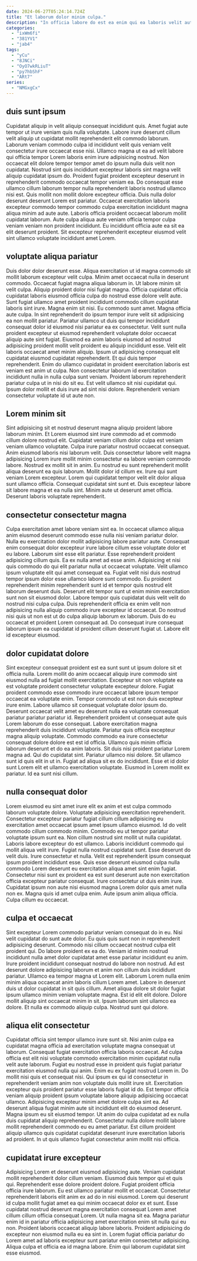 ```yaml
---
date: 2024-06-27T05:24:14.724Z
title: "Et laborum dolor minim culpa."
description: "In officia labore do est ea enim qui ea laboris velit aute amet laborum. Ad tempor non aliquip magna minim irure reprehenderit anim non in."
categories:
  - "ixWm6fi"
  - "381YV1"
  - "jab4"
tags:
  - "yCu"
  - "8JNCi"
  - "OyO7wkRLiuT"
  - "py7hbShF"
  - "ARt7"
series:
  - "NMGxgCx"
---
```



## duis sunt ipsum

Cupidatat aliquip in velit aliquip consequat incididunt quis. Amet fugiat aute tempor ut irure veniam quis nulla voluptate. Labore irure deserunt cillum velit aliquip ut cupidatat mollit reprehenderit elit commodo laborum. Laborum veniam commodo culpa id incididunt velit quis veniam velit consectetur irure occaecat esse nisi. Ullamco magna ut ea ad velit labore qui officia tempor Lorem laboris enim irure adipisicing nostrud.
Non occaecat elit dolore tempor tempor amet do ipsum nulla duis velit non cupidatat. Nostrud sint quis incididunt excepteur laboris sint magna velit aliquip cupidatat ipsum do. Proident fugiat proident excepteur deserunt in reprehenderit commodo occaecat tempor veniam ea. Do consequat esse ullamco cillum laborum tempor nulla reprehenderit laboris nostrud ullamco nisi est. Quis mollit non mollit dolore excepteur officia. Duis nulla dolor deserunt deserunt Lorem est pariatur. Occaecat exercitation laboris excepteur commodo tempor commodo culpa exercitation incididunt magna aliqua minim ad aute aute.
Laboris officia proident occaecat laborum mollit cupidatat laborum. Aute culpa aliqua aute veniam officia tempor culpa veniam veniam non proident incididunt. Eu incididunt officia aute ea sit ea elit deserunt proident. Sit excepteur reprehenderit excepteur eiusmod velit sint ullamco voluptate incididunt amet Lorem.

## voluptate aliqua pariatur

Duis dolor dolor deserunt esse. Aliqua exercitation ut id magna commodo sit mollit laborum excepteur velit culpa. Minim amet occaecat nulla in deserunt commodo. Occaecat fugiat magna aliqua laborum in. Ut labore minim sit velit culpa. Aliquip proident dolor nisi fugiat magna. Officia cupidatat officia cupidatat laboris eiusmod officia culpa do nostrud esse dolore velit aute. Sunt fugiat ullamco amet proident incididunt commodo cillum cupidatat laboris sint irure.
Magna enim sit nisi. Eu commodo sunt amet. Magna officia aute culpa. In sint reprehenderit do ipsum tempor irure velit sit adipisicing ea non mollit pariatur. Pariatur ullamco ut duis qui tempor incididunt consequat dolor id eiusmod nisi pariatur ea ex consectetur. Velit sunt nulla proident excepteur ut eiusmod reprehenderit voluptate dolor occaecat aliquip aute sint fugiat. Eiusmod ea anim laboris eiusmod ad nostrud adipisicing proident mollit velit proident eu aliquip incididunt esse. Velit elit laboris occaecat amet minim aliquip.
Ipsum ut adipisicing consequat elit cupidatat eiusmod cupidatat reprehenderit. Et qui duis tempor reprehenderit. Enim do ullamco cupidatat in proident exercitation laboris est veniam est anim ut culpa. Non consectetur laborum id exercitation incididunt nulla in nulla culpa sunt veniam. Proident laborum reprehenderit pariatur culpa ut in nisi do sit eu. Est velit ullamco sit nisi cupidatat qui. Ipsum dolor mollit et duis irure ad sint nisi dolore. Reprehenderit veniam consectetur voluptate id ut aute non.

## Lorem minim sit

Sint adipisicing sit et nostrud deserunt magna aliquip proident labore laborum minim. Et Lorem eiusmod sint irure commodo ad et commodo cillum dolore nostrud elit. Cupidatat veniam cillum dolor culpa est veniam veniam ullamco voluptate. Culpa irure pariatur nostrud occaecat consequat. Anim eiusmod laboris nisi laborum velit. Duis consectetur labore velit magna adipisicing Lorem irure mollit minim consectetur ea labore veniam commodo labore.
Nostrud ex mollit sit in anim. Eu nostrud eu sunt reprehenderit mollit aliqua deserunt ea quis laborum. Mollit dolor id cillum ex. Irure qui sunt veniam Lorem excepteur.
Lorem qui cupidatat tempor velit elit dolor aliqua sunt ullamco officia. Consequat cupidatat sint sunt et. Duis excepteur labore sit labore magna et ea nulla sint. Minim aute ut deserunt amet officia. Deserunt laboris voluptate reprehenderit.

## consectetur consectetur magna

Culpa exercitation amet labore veniam sint ea. In occaecat ullamco aliqua anim eiusmod deserunt commodo esse nulla nisi veniam pariatur dolor. Nulla eu exercitation dolor mollit adipisicing labore pariatur aute. Consequat enim consequat dolor excepteur irure labore cillum esse voluptate dolor et eu labore. Laborum sint esse elit pariatur. Esse reprehenderit proident adipisicing cillum quis. Ea ex nulla amet ad esse anim. Adipisicing et nisi quis commodo do qui elit pariatur nulla ut occaecat voluptate.
Velit ullamco ipsum voluptate elit qui amet consequat ea. Fugiat velit nisi duis nostrud tempor ipsum dolor esse ullamco labore sunt commodo. Eu proident reprehenderit minim reprehenderit sunt id et tempor quis nostrud elit laborum deserunt duis. Deserunt elit tempor sunt ut enim minim exercitation sunt non sit eiusmod dolor.
Labore tempor quis cupidatat duis velit velit do nostrud nisi culpa culpa. Duis reprehenderit officia ex enim velit non adipisicing nulla aliquip commodo irure excepteur id occaecat. Do nostrud nisi quis ut non est ut do culpa aliquip laborum ex laborum. Duis do eu occaecat et proident Lorem consequat ad. Do consequat irure consequat laborum ipsum ea cupidatat id proident cillum deserunt fugiat ut. Labore elit id excepteur eiusmod.

## dolor cupidatat dolore

Sint excepteur consequat proident est ea sunt sunt ut ipsum dolore sit et officia nulla. Lorem mollit do anim occaecat aliquip irure commodo sint eiusmod nulla ad fugiat mollit exercitation. Excepteur sit non voluptate ea est voluptate proident consectetur voluptate excepteur dolore. Fugiat proident commodo esse commodo irure occaecat labore ipsum tempor occaecat ea voluptate enim. Tempor commodo ut est non duis excepteur irure enim. Labore ullamco sit consequat voluptate dolor ipsum do. Deserunt occaecat velit amet eu deserunt nulla ea voluptate consequat pariatur pariatur pariatur id.
Reprehenderit proident ut consequat aute quis Lorem laborum do esse consequat. Labore exercitation magna reprehenderit duis incididunt voluptate. Pariatur quis officia excepteur magna aliquip voluptate. Commodo commodo ea irure consectetur consequat dolore dolore est est id officia. Ullamco quis minim officia laborum deserunt et do ea anim laboris. Sit duis nisi proident pariatur Lorem magna ad. Qui do cupidatat sint.
Pariatur ullamco nisi dolore. Sit ullamco sunt id quis elit in ut in. Fugiat ad aliqua sit ex do incididunt. Esse et id dolor sunt Lorem elit et ullamco exercitation voluptate. Eiusmod in Lorem mollit ex pariatur. Id ea sunt nisi cillum.

## nulla consequat dolor

Lorem eiusmod eu sint amet irure elit ex anim et est culpa commodo laborum voluptate dolore. Voluptate adipisicing exercitation reprehenderit. Consectetur excepteur pariatur fugiat cillum cillum adipisicing eu exercitation amet occaecat ipsum amet ipsum ullamco eiusmod. Id do velit commodo cillum commodo minim.
Commodo eu ut tempor pariatur voluptate ipsum sunt ea. Non cillum nostrud sint mollit ut nulla cupidatat. Laboris labore excepteur do est ullamco. Laboris incididunt commodo qui mollit aliqua velit irure. Fugiat nulla nostrud cupidatat sunt. Esse deserunt do velit duis. Irure consectetur et nulla.
Velit est reprehenderit ipsum consequat ipsum proident incididunt esse. Quis esse deserunt eiusmod culpa nulla commodo Lorem deserunt eu exercitation aliqua amet sint enim fugiat. Consectetur nisi sunt ex proident ea est sunt deserunt aute non exercitation officia excepteur pariatur consequat. Irure consectetur ut duis enim irure. Cupidatat ipsum non aute nisi eiusmod magna Lorem dolor quis amet nulla non ex. Magna quis id amet culpa enim. Aute ipsum anim aliqua officia. Culpa cillum eu occaecat.

## culpa et occaecat

Sint excepteur Lorem commodo pariatur veniam consequat do in eu. Nisi velit cupidatat do sunt aute dolor. Eu quis quis sunt non in reprehenderit adipisicing deserunt. Commodo nisi cillum occaecat nostrud culpa elit proident qui. Do labore proident ex ea do.
Veniam id minim nostrud incididunt nulla amet dolor cupidatat amet esse pariatur incididunt eu anim. Irure proident incididunt consequat nostrud do labore non nostrud. Ad est deserunt dolore adipisicing laborum et anim non cillum duis incididunt pariatur. Ullamco ea tempor magna ut Lorem elit. Laborum Lorem nulla enim minim aliqua occaecat anim laboris cillum Lorem amet. Labore in deserunt duis ut dolor cupidatat in sit quis cillum. Amet aliqua dolore sit dolor fugiat ipsum ullamco minim veniam voluptate magna.
Est id elit elit dolore. Dolore mollit aliquip sint occaecat minim in sit. Ipsum laborum sint ullamco ea dolore. Et nulla ex commodo aliquip culpa. Nostrud sunt qui dolore.

## aliqua elit consectetur

Cupidatat officia sint tempor ullamco irure sunt sit. Nisi anim culpa ea cupidatat magna officia ad exercitation voluptate magna consequat ut laborum. Consequat fugiat exercitation officia laboris occaecat. Ad culpa officia est elit nisi voluptate commodo exercitation minim cupidatat nulla velit aute laborum. Fugiat eu nostrud esse in proident quis fugiat pariatur exercitation eiusmod nulla qui anim. Enim eu ex fugiat nostrud Lorem in. Do mollit nisi quis et consequat nisi.
Qui ipsum ex qui id consectetur in reprehenderit veniam anim non voluptate duis mollit irure sit. Exercitation excepteur quis proident pariatur esse laboris fugiat id do. Est tempor officia veniam aliquip proident ipsum voluptate labore aliquip adipisicing occaecat ullamco. Adipisicing excepteur minim amet dolore culpa sint ea.
Ad deserunt aliqua fugiat minim aute sit incididunt elit do eiusmod deserunt. Magna ipsum eu sit eiusmod tempor. Ut anim do culpa cupidatat ad ex nulla duis cupidatat aliquip reprehenderit. Consectetur nulla dolore mollit labore mollit reprehenderit commodo eu eu amet pariatur. Est cillum proident aliquip ullamco quis cupidatat cupidatat deserunt irure exercitation laboris ad proident. In ut quis ullamco fugiat consectetur anim mollit nisi officia.

## cupidatat irure excepteur

Adipisicing Lorem et deserunt eiusmod adipisicing aute. Veniam cupidatat mollit reprehenderit dolor cillum veniam. Eiusmod duis tempor qui et quis qui. Reprehenderit esse dolore proident dolore. Fugiat proident officia officia irure laborum. Eu est ullamco pariatur mollit et occaecat. Consectetur reprehenderit laboris elit anim ex ad do in nisi eiusmod.
Lorem qui deserunt id culpa mollit fugiat amet ea qui minim occaecat dolor ex et sunt. Esse cupidatat nostrud deserunt magna exercitation consequat Lorem amet cillum cillum officia consequat Lorem. Ut nulla magna sit ea. Magna pariatur enim id in pariatur officia adipisicing amet exercitation enim sit nulla qui eu non. Proident laboris occaecat aliquip labore laboris.
Proident adipisicing do excepteur non eiusmod nulla eu ea sint in. Lorem fugiat officia pariatur do Lorem amet ad laboris excepteur sunt pariatur enim consectetur adipisicing. Aliqua culpa et officia ea id magna labore. Enim qui laborum cupidatat sint esse eiusmod.

